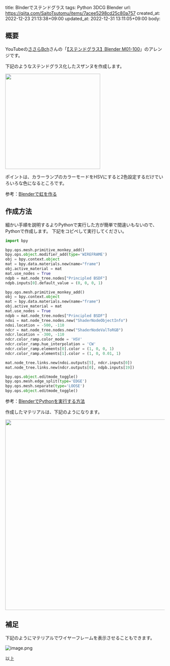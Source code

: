 title: Blnderでステンドグラス
tags: Python 3DCG Blender
url: https://qiita.com/SaitoTsutomu/items/7acee5298cd25c80a757
created_at: 2022-12-23 21:13:38+09:00
updated_at: 2022-12-31 13:11:05+09:00
body:

## 概要

YouTubeの[ささらBch](https://www.youtube.com/@sasara_Bch)さんの「[【ステンドグラス】Blender M01-100](https://www.youtube.com/watch?v=Phx2CpsyjBE)」のアレンジです。

下記のようなステンドグラス化したスザンヌを作成します。

<img src="https://qiita-image-store.s3.ap-northeast-1.amazonaws.com/0/13955/921994ff-39d7-882d-1bbe-17b79fcd36d5.png" width="300">

ポイントは、カラーランプのカラーモードをHSVにすると2色設定するだけでいろいろな色になるところです。

参考：[Blenderで虹を作る](https://qiita.com/SaitoTsutomu/items/4ff1e6c1bb9a34a8128b)

## 作成方法

細かい手順を説明するよりPythonで実行した方が簡単で間違いもないので、Pythonで作成します。
下記をコピペして実行してください。

```py
import bpy

bpy.ops.mesh.primitive_monkey_add()
bpy.ops.object.modifier_add(type='WIREFRAME')
obj = bpy.context.object
mat = bpy.data.materials.new(name="frame")
obj.active_material = mat
mat.use_nodes = True
ndpb = mat.node_tree.nodes["Principled BSDF"]
ndpb.inputs[0].default_value = (0, 0, 0, 1)

bpy.ops.mesh.primitive_monkey_add()
obj = bpy.context.object
mat = bpy.data.materials.new(name="frame")
obj.active_material = mat
mat.use_nodes = True
ndpb = mat.node_tree.nodes["Principled BSDF"]
ndoi = mat.node_tree.nodes.new("ShaderNodeObjectInfo")
ndoi.location = -500, -110
ndcr = mat.node_tree.nodes.new("ShaderNodeValToRGB")
ndcr.location = -300, -110
ndcr.color_ramp.color_mode = 'HSV'
ndcr.color_ramp.hue_interpolation = 'CW'
ndcr.color_ramp.elements[0].color = (1, 0, 0, 1)
ndcr.color_ramp.elements[1].color = (1, 0, 0.01, 1)

mat.node_tree.links.new(ndoi.outputs[5], ndcr.inputs[0])
mat.node_tree.links.new(ndcr.outputs[0], ndpb.inputs[19])

bpy.ops.object.editmode_toggle()
bpy.ops.mesh.edge_split(type='EDGE')
bpy.ops.mesh.separate(type='LOOSE')
bpy.ops.object.editmode_toggle()
```

参考：[BlenderでPythonを実行する方法](https://qiita.com/SaitoTsutomu/items/cec67381a8789b40e377)

作成したマテリアルは、下記のようになります。

<img src="https://qiita-image-store.s3.ap-northeast-1.amazonaws.com/0/13955/045e1184-1d78-ef98-2aa2-069586141a33.png" width="600">

## 補足

下記のようにマテリアルでワイヤーフレームを表示させることもできます。

![image.png](https://qiita-image-store.s3.ap-northeast-1.amazonaws.com/0/13955/6f631921-14c8-0aa1-5ccf-7bf51654bee7.png)

以上

